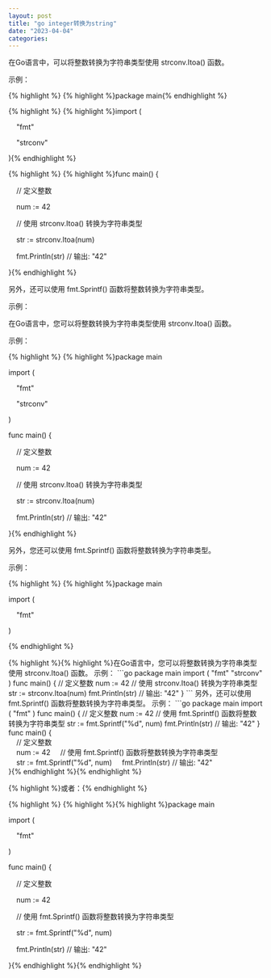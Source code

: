 ```yaml
---
layout: post
title: "go integer转换为string"
date: "2023-04-04"
categories: 
---
```

<p>在Go语言中，可以将整数转换为字符串类型使用 strconv.Itoa() 函数。</p>

<p>示例：</p>

{% highlight %}
{% highlight %}package main{% endhighlight %}

{% highlight %}
{% highlight %}import (

&nbsp;&nbsp;&nbsp; &quot;fmt&quot;

&nbsp;&nbsp;&nbsp; &quot;strconv&quot;

){% endhighlight %}

{% highlight %}
{% highlight %}func main() {

&nbsp;&nbsp;&nbsp; // 定义整数

&nbsp;&nbsp;&nbsp; num := 42

&nbsp;&nbsp;&nbsp; // 使用 strconv.Itoa() 转换为字符串类型

&nbsp;&nbsp;&nbsp; str := strconv.Itoa(num)

&nbsp;&nbsp;&nbsp; fmt.Println(str) // 输出: &quot;42&quot;

}{% endhighlight %}

<p>另外，还可以使用 fmt.Sprintf() 函数将整数转换为字符串类型。</p>

<p>示例：</p>

<p>在Go语言中，您可以将整数转换为字符串类型使用 strconv.Itoa() 函数。</p>

<p>示例：</p>

{% highlight %}
{% highlight %}package main

import (

&nbsp;&nbsp;&nbsp; &quot;fmt&quot;

&nbsp;&nbsp;&nbsp; &quot;strconv&quot;

)

func main() {

&nbsp;&nbsp;&nbsp; // 定义整数

&nbsp;&nbsp;&nbsp; num := 42

&nbsp;&nbsp;&nbsp; // 使用 strconv.Itoa() 转换为字符串类型

&nbsp;&nbsp;&nbsp; str := strconv.Itoa(num)

&nbsp;&nbsp;&nbsp; fmt.Println(str) // 输出: &quot;42&quot;

}{% endhighlight %}

<p>另外，您还可以使用 fmt.Sprintf() 函数将整数转换为字符串类型。</p>

<p>示例：</p>

{% highlight %}
{% highlight %}package main

import (

&nbsp;&nbsp;&nbsp; &quot;fmt&quot;

)

{% endhighlight %}

<p>{% highlight %}{% highlight %}在Go语言中，您可以将整数转换为字符串类型使用 strconv.Itoa() 函数。 示例： ```go package main import ( &quot;fmt&quot; &quot;strconv&quot; ) func main() { // 定义整数 num := 42 // 使用 strconv.Itoa() 转换为字符串类型 str := strconv.Itoa(num) fmt.Println(str) // 输出: &quot;42&quot; } ``` 另外，还可以使用 fmt.Sprintf() 函数将整数转换为字符串类型。 示例： ```go package main import ( &quot;fmt&quot; ) func main() { // 定义整数 num := 42 // 使用 fmt.Sprintf() 函数将整数转换为字符串类型 str := fmt.Sprintf(&quot;%d&quot;, num) fmt.Println(str) // 输出: &quot;42&quot; } func main() {<br />
&nbsp;&nbsp;&nbsp; // 定义整数<br />
&nbsp;&nbsp;&nbsp; num := 42 &nbsp;&nbsp;&nbsp; // 使用 fmt.Sprintf() 函数将整数转换为字符串类型<br />
&nbsp;&nbsp;&nbsp; str := fmt.Sprintf(&quot;%d&quot;, num) &nbsp;&nbsp;&nbsp; fmt.Println(str) // 输出: &quot;42&quot;<br />
}{% endhighlight %}{% endhighlight %}</p>

<p>{% highlight %}或者：{% endhighlight %}</p>

{% highlight %}
{% highlight %}{% highlight %}package main

import (

&nbsp;&nbsp;&nbsp; &quot;fmt&quot;

)

func main() {

&nbsp;&nbsp;&nbsp; // 定义整数

&nbsp;&nbsp;&nbsp; num := 42

&nbsp;&nbsp;&nbsp; // 使用 fmt.Sprintf() 函数将整数转换为字符串类型

&nbsp;&nbsp;&nbsp; str := fmt.Sprintf(&quot;%d&quot;, num)

&nbsp;&nbsp;&nbsp; fmt.Println(str) // 输出: &quot;42&quot;

}{% endhighlight %}{% endhighlight %}


